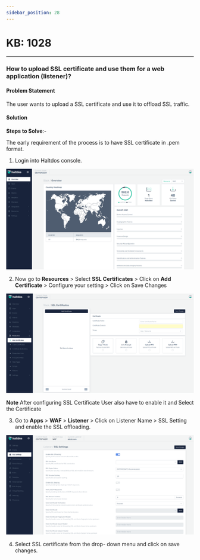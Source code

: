 ```yaml
---
sidebar_position: 28
---
```


# KB: 1028
-----------

### **How to upload SSL certificate and use them for a web application (listener)?**

#### **Problem Statement**

The user wants to upload a SSL certificate and use it to offload SSL traffic.

#### **Solution**

**Steps to Solve**:-

The early requirement of the process is to have SSL certificate in .pem format.

1. Login into Haltdos console.

![kb-1028](/img/waf/v7/kb/overview_kb_1028_1.png)

2. Now go to **Resources** > Select **SSL Certificates** > Click on **Add Certificate** > Configure your setting > Click on Save Changes

![kb-1028](/img/waf/v7/kb/ssl_kb_1028_2.png)

**Note** After configuring SSL Certificate User also have to enable it  and Select the Certificate 

3. Go to **Apps** > **WAF** > **Listener** > Click on Listener Name > SSL Setting and enable the SSL offloading.

![kb-1028](/img/waf/v7/kb/ssl_kb_1028_3.png)

4. Select SSL certificate from the drop- down menu and click on save changes.





